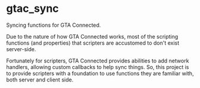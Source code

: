 # gtac_sync
Syncing functions for GTA Connected.

Due to the nature of how GTA Connected works, most of the scripting functions (and properties) that scripters are accustomed to don't exist server-side.

Fortunately for scripters, GTA Connected provides abilities to add network handlers, allowing custom callbacks to help sync things.
So, this project is to provide scripters with a foundation to use functions they are familiar with, both server and client side.
